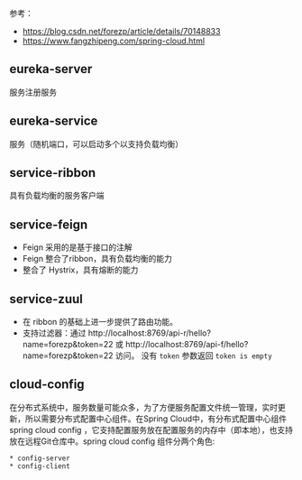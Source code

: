 参考：
* https://blog.csdn.net/forezp/article/details/70148833
* https://www.fangzhipeng.com/spring-cloud.html


## eureka-server

  服务注册服务

## eureka-service

  服务（随机端口，可以启动多个以支持负载均衡）

## service-ribbon

  具有负载均衡的服务客户端

## service-feign

  * Feign 采用的是基于接口的注解
  * Feign 整合了ribbon，具有负载均衡的能力
  * 整合了 Hystrix，具有熔断的能力

## service-zuul

  * 在 ribbon 的基础上进一步提供了路由功能。
  * 支持过滤器：通过 http://localhost:8769/api-r/hello?name=forezp&token=22 或 http://localhost:8769/api-f/hello?name=forezp&token=22 访问。
  没有 `token` 参数返回 `token is empty`
  
## cloud-config

  在分布式系统中，服务数量可能众多，为了方便服务配置文件统一管理，实时更新，所以需要分布式配置中心组件。在Spring Cloud中，有分布式配置中心组件spring cloud config ，它支持配置服务放在配置服务的内存中（即本地），也支持放在远程Git仓库中。spring cloud config 组件分两个角色:

    * config-server
    * config-client

